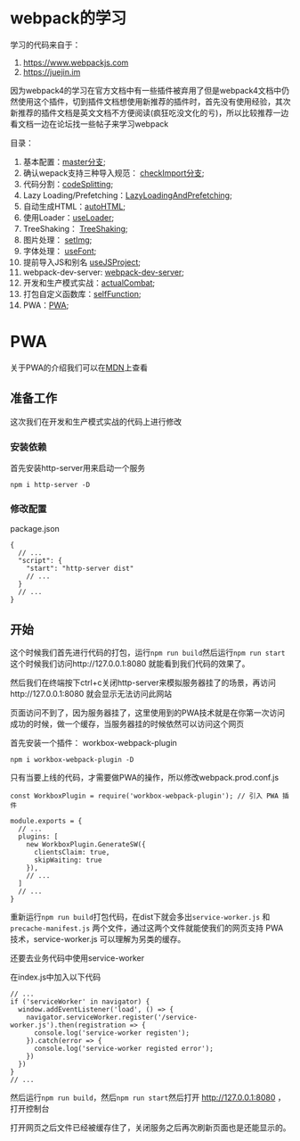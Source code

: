 # webpack的学习
学习的代码来自于：
1. https://www.webpackjs.com
2. https://juejin.im

因为webpack4的学习在官方文档中有一些插件被弃用了但是webpack4文档中仍然使用这个插件，切到插件文档想使用新推荐的插件时，首先没有使用经验，其次新推荐的插件文档是英文文档不方便阅读(疯狂吃没文化的亏)，所以比较推荐一边看文档一边在论坛找一些帖子来学习webpack

目录：

1. 基本配置：[master分支](https://github.com/ChunchunIsMe/studyWebpack "master");
2. 确认wepack支持三种导入规范： [checkImport分支](https://github.com/ChunchunIsMe/studyWebpack/tree/checkImport "checkImport");
3. 代码分割：[codeSplitting](https://github.com/ChunchunIsMe/studyWebpack/tree/codeSplitting "codeSplitting");
4. Lazy Loading/Prefetching：[LazyLoadingAndPrefetching](https://github.com/ChunchunIsMe/studyWebpack/tree/LazyLoadingAndPrefetching "LazyLoadingAndPrefetching");
5. 自动生成HTML：[autoHTML](https://github.com/ChunchunIsMe/studyWebpack/tree/autoHTML "autoHTML");
6. 使用Loader：[useLoader](https://github.com/ChunchunIsMe/studyWebpack/tree/useLoader "useLoader");
7. TreeShaking： [TreeShaking](https://github.com/ChunchunIsMe/studyWebpack/tree/TreeShaking "TreeShaking");
8. 图片处理： [setImg](https://github.com/ChunchunIsMe/studyWebpack/tree/setImg "setImg");
9. 字体处理： [useFont](https://github.com/ChunchunIsMe/studyWebpack/tree/useFont "useFont");
10. 提前导入JS和别名 [useJSProject](https://github.com/ChunchunIsMe/studyWebpack/tree/useJSProject "useJSProject");
11. webpack-dev-server: [webpack-dev-server](https://github.com/ChunchunIsMe/studyWebpack/tree/webpack-dev-server "webpack-dev-server");
12. 开发和生产模式实战：[actualCombat](https://github.com/ChunchunIsMe/studyWebpack/tree/actualCombat "actualCombat");
13. 打包自定义函数库：[selfFunction](https://github.com/ChunchunIsMe/studyWebpack/tree/selfFunction "selfFunction");
14. PWA：[PWA](https://github.com/ChunchunIsMe/studyWebpack/tree/PWA "PWA");

# PWA
关于PWA的介绍我们可以在[MDN](https://developer.mozilla.org/zh-CN/docs/Web/Progressive_web_apps "PWA")上查看
## 准备工作
这次我们在开发和生产模式实战的代码上进行修改
### 安装依赖
首先安装http-server用来启动一个服务
```
npm i http-server -D
```
### 修改配置
package.json
```
{
  // ...
  "script": {
    "start": "http-server dist"
    // ...
  }
  // ...
}
```
## 开始
这个时候我们首先进行代码的打包，运行`npm run build`然后运行`npm run start`这个时候我们访问http://127.0.0.1:8080  就能看到我们代码的效果了。

然后我们在终端按下ctrl+c关闭http-server来模拟服务器挂了的场景，再访问http://127.0.0.1:8080  就会显示无法访问此网站

页面访问不到了，因为服务器挂了，这里使用到的PWA技术就是在你第一次访问成功的时候，做一个缓存，当服务器挂的时候依然可以访问这个网页

首先安装一个插件： workbox-webpack-plugin
```
npm i workbox-webpack-plugin -D
```
只有当要上线的代码，才需要做PWA的操作，所以修改webpack.prod.conf.js
```
const WorkboxPlugin = require('workbox-webpack-plugin'); // 引入 PWA 插件

module.exports = {
  // ...
  plugins: [
    new WorkboxPlugin.GenerateSW({
      clientsClaim: true,
      skipWaiting: true
    }),
    // ...
  ]
  // ...
}
```
重新运行`npm run build`打包代码，在dist下就会多出`service-worker.js` 和 `precache-manifest.js` 两个文件，通过这两个文件就能使我们的网页支持 PWA 技术，service-worker.js 可以理解为另类的缓存。

还要去业务代码中使用service-worker

在index.js中加入以下代码
```
// ...
if ('serviceWorker' in navigator) {
  window.addEventListener('load', () => {
    navigator.serviceWorker.register('/service-worker.js').then(registration => {
      console.log('service-worker registen');
    }).catch(error => {
      console.log('service-worker registed error');
    })
  })
}
// ...
```

然后运行`npm run build`，然后`npm run start`然后打开 http://127.0.0.1:8080 ，打开控制台

打开网页之后文件已经被缓存住了，关闭服务之后再次刷新页面也是还能显示的。
